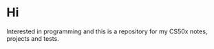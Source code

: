 <h1 text-align center>Hi</h1> 
<p>Interested in programming and this is a repository for my CS50x notes, projects and tests.
</p>
<!---
ScottDerr/ScottDerr is a ✨ special ✨ repository because its `README.md` (this file) appears on your GitHub profile.
You can click the Preview link to take a look at your changes.
--->
